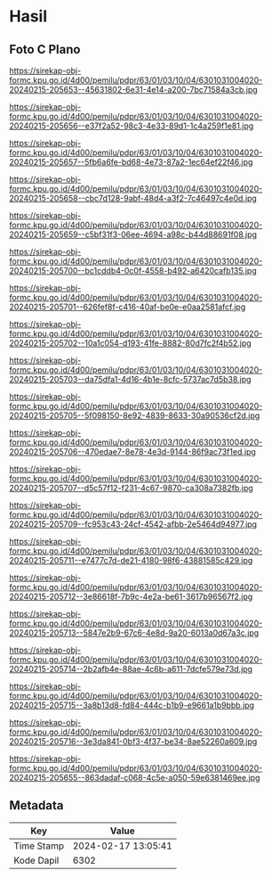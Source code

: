 # Hasil

## Foto C Plano

https://sirekap-obj-formc.kpu.go.id/4d00/pemilu/pdpr/63/01/03/10/04/6301031004020-20240215-205653--45631802-6e31-4e14-a200-7bc71584a3cb.jpg

https://sirekap-obj-formc.kpu.go.id/4d00/pemilu/pdpr/63/01/03/10/04/6301031004020-20240215-205656--e37f2a52-98c3-4e33-89d1-1c4a259f1e81.jpg

https://sirekap-obj-formc.kpu.go.id/4d00/pemilu/pdpr/63/01/03/10/04/6301031004020-20240215-205657--5fb6a6fe-bd68-4e73-87a2-1ec64ef22f46.jpg

https://sirekap-obj-formc.kpu.go.id/4d00/pemilu/pdpr/63/01/03/10/04/6301031004020-20240215-205658--cbc7d128-9abf-48d4-a3f2-7c46497c4e0d.jpg

https://sirekap-obj-formc.kpu.go.id/4d00/pemilu/pdpr/63/01/03/10/04/6301031004020-20240215-205659--c5bf31f3-06ee-4694-a98c-b44d88691f08.jpg

https://sirekap-obj-formc.kpu.go.id/4d00/pemilu/pdpr/63/01/03/10/04/6301031004020-20240215-205700--bc1cddb4-0c0f-4558-b492-a6420cafb135.jpg

https://sirekap-obj-formc.kpu.go.id/4d00/pemilu/pdpr/63/01/03/10/04/6301031004020-20240215-205701--626fef8f-c416-40af-be0e-e0aa2581afcf.jpg

https://sirekap-obj-formc.kpu.go.id/4d00/pemilu/pdpr/63/01/03/10/04/6301031004020-20240215-205702--10a1c054-d193-41fe-8882-80d7fc2f4b52.jpg

https://sirekap-obj-formc.kpu.go.id/4d00/pemilu/pdpr/63/01/03/10/04/6301031004020-20240215-205703--da75dfa1-4d16-4b1e-8cfc-5737ac7d5b38.jpg

https://sirekap-obj-formc.kpu.go.id/4d00/pemilu/pdpr/63/01/03/10/04/6301031004020-20240215-205705--5f098150-8e92-4839-8633-30a90536cf2d.jpg

https://sirekap-obj-formc.kpu.go.id/4d00/pemilu/pdpr/63/01/03/10/04/6301031004020-20240215-205706--470edae7-8e78-4e3d-9144-86f9ac73f1ed.jpg

https://sirekap-obj-formc.kpu.go.id/4d00/pemilu/pdpr/63/01/03/10/04/6301031004020-20240215-205707--d5c57f12-f231-4c67-9870-ca308a7382fb.jpg

https://sirekap-obj-formc.kpu.go.id/4d00/pemilu/pdpr/63/01/03/10/04/6301031004020-20240215-205709--fc953c43-24cf-4542-afbb-2e5464d94977.jpg

https://sirekap-obj-formc.kpu.go.id/4d00/pemilu/pdpr/63/01/03/10/04/6301031004020-20240215-205711--e7477c7d-de21-4180-98f6-43881585c429.jpg

https://sirekap-obj-formc.kpu.go.id/4d00/pemilu/pdpr/63/01/03/10/04/6301031004020-20240215-205712--3e86618f-7b9c-4e2a-be61-3617b96567f2.jpg

https://sirekap-obj-formc.kpu.go.id/4d00/pemilu/pdpr/63/01/03/10/04/6301031004020-20240215-205713--5847e2b9-67c6-4e8d-9a20-6013a0d67a3c.jpg

https://sirekap-obj-formc.kpu.go.id/4d00/pemilu/pdpr/63/01/03/10/04/6301031004020-20240215-205714--2b2afb4e-88ae-4c6b-a611-7dcfe579e73d.jpg

https://sirekap-obj-formc.kpu.go.id/4d00/pemilu/pdpr/63/01/03/10/04/6301031004020-20240215-205715--3a8b13d8-fd84-444c-b1b9-e9661a1b9bbb.jpg

https://sirekap-obj-formc.kpu.go.id/4d00/pemilu/pdpr/63/01/03/10/04/6301031004020-20240215-205716--3e3da841-0bf3-4f37-be34-8ae52260a609.jpg

https://sirekap-obj-formc.kpu.go.id/4d00/pemilu/pdpr/63/01/03/10/04/6301031004020-20240215-205655--863dadaf-c068-4c5e-a050-59e6381469ee.jpg


## Metadata

| Key        | Value               |
| ---------- | ------------------- |
| Time Stamp | 2024-02-17 13:05:41 |
| Kode Dapil | 6302                |



